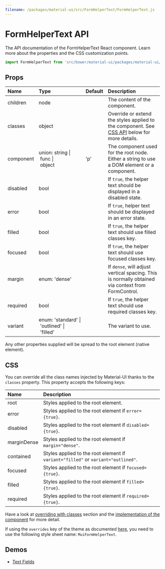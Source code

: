 ```yaml
---
filename: /packages/material-ui/src/FormHelperText/FormHelperText.js
---
```


<!--- This documentation is automatically generated, do not try to edit it. -->

# FormHelperText API

<p class="description">The API documentation of the FormHelperText React component. Learn more about the properties and the CSS customization points.</p>

```js
import FormHelperText from 'src/bower/material-ui/packages/material-ui/src/FormHelperText';
```



## Props

| Name | Type | Default | Description |
|:-----|:-----|:--------|:------------|
| <span class="prop-name">children</span> | <span class="prop-type">node</span> |   | The content of the component. |
| <span class="prop-name">classes</span> | <span class="prop-type">object</span> |   | Override or extend the styles applied to the component. See [CSS API](#css-api) below for more details. |
| <span class="prop-name">component</span> | <span class="prop-type">union:&nbsp;string&nbsp;&#124;<br>&nbsp;func&nbsp;&#124;<br>&nbsp;object<br></span> | <span class="prop-default">'p'</span> | The component used for the root node. Either a string to use a DOM element or a component. |
| <span class="prop-name">disabled</span> | <span class="prop-type">bool</span> |   | If `true`, the helper text should be displayed in a disabled state. |
| <span class="prop-name">error</span> | <span class="prop-type">bool</span> |   | If `true`, helper text should be displayed in an error state. |
| <span class="prop-name">filled</span> | <span class="prop-type">bool</span> |   | If `true`, the helper text should use filled classes key. |
| <span class="prop-name">focused</span> | <span class="prop-type">bool</span> |   | If `true`, the helper text should use focused classes key. |
| <span class="prop-name">margin</span> | <span class="prop-type">enum:&nbsp;'dense'<br></span> |   | If `dense`, will adjust vertical spacing. This is normally obtained via context from FormControl. |
| <span class="prop-name">required</span> | <span class="prop-type">bool</span> |   | If `true`, the helper text should use required classes key. |
| <span class="prop-name">variant</span> | <span class="prop-type">enum:&nbsp;'standard'&nbsp;&#124;<br>&nbsp;'outlined'&nbsp;&#124;<br>&nbsp;'filled'<br></span> |   | The variant to use. |

Any other properties supplied will be spread to the root element (native element).

## CSS

You can override all the class names injected by Material-UI thanks to the `classes` property.
This property accepts the following keys:


| Name | Description |
|:-----|:------------|
| <span class="prop-name">root</span> | Styles applied to the root element.
| <span class="prop-name">error</span> | Styles applied to the root element if `error={true}`.
| <span class="prop-name">disabled</span> | Styles applied to the root element if `disabled={true}`.
| <span class="prop-name">marginDense</span> | Styles applied to the root element if `margin="dense"`.
| <span class="prop-name">contained</span> | Styles applied to the root element if `variant="filled"` or `variant="outlined"`.
| <span class="prop-name">focused</span> | Styles applied to the root element if `focused={true}`.
| <span class="prop-name">filled</span> | Styles applied to the root element if `filled={true}`.
| <span class="prop-name">required</span> | Styles applied to the root element if `required={true}`.

Have a look at [overriding with classes](/customization/overrides/#overriding-with-classes) section
and the [implementation of the component](https://github.com/mui-org/material-ui/tree/master/packages/material-ui/src/FormHelperText/FormHelperText.js)
for more detail.

If using the `overrides` key of the theme as documented
[here](/customization/themes/#customizing-all-instances-of-a-component-type),
you need to use the following style sheet name: `MuiFormHelperText`.

## Demos

- [Text Fields](/demos/text-fields/)

